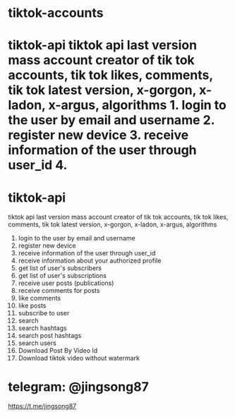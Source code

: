 # tiktok-accounts
# tiktok-api  tiktok api last version mass account creator of tik tok accounts, tik tok likes, comments, tik tok latest version, x-gorgon, x-ladon, x-argus, algorithms   1. login to the user by email and username 2. register new device 3. receive information of the user through user_id 4. 

# tiktok-api
 tiktok api last version mass account creator of tik tok accounts, tik tok likes, comments, tik tok latest version, x-gorgon, x-ladon, x-argus, algorithms


1. login to the user by email and username
2. register new device
3. receive information of the user through user_id
4. receive information about your authorized profile
5. get list of user's subscribers
6. get list of user's subscriptions
7. receive user posts (publications)
8. receive comments for posts
9. like comments
10. like posts
11. subscribe to user
12. search
13. search hashtags
14. search post hashtags
15. search users
16. Download Post By Video Id
17. Download tiktok video without watermark

# telegram: @jingsong87
https://t.me/jingsong87
